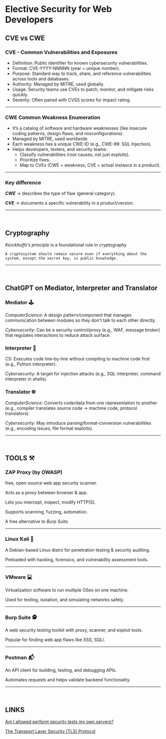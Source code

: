 # Elective Security for Web Developers

## CVE vs CWE

### CVE - Common Vulnerabilities and Exposures

- Definition: Public identifier for known cybersecurity vulnerabilities.
- Format: CVE-YYYY-NNNNN (year + unique number).
- Purpose: Standard way to track, share, and reference vulnerabilities across tools and databases.
- Authority: Managed by MITRE, used globally.
- Usage: Security teams use CVEs to patch, monitor, and mitigate risks quickly.
- Severity: Often paired with CVSS scores for impact rating.

---

### CWE Common Weakness Enumeration

- It’s a catalog of software and hardware weaknesses (like insecure coding patterns, design flaws, and
  misconfigurations).
- Managed by MITRE, used worldwide.
- Each weakness has a unique CWE-ID (e.g., CWE-89: SQL Injection).
- Helps developers, testers, and security teams:
    - Classify vulnerabilities (root causes, not just exploits).
    - Prioritize fixes.
    - Map to CVEs (CWE = weakness, CVE = actual instance in a product).

---

### Key difference

**_CWE_** → describes the type of flaw (general category).

**_CVE_** → documents a specific vulnerability in a product/version.

---

<br>

## Cryptography

_Kerckhoffs’s principle_ is a foundational rule in cryptography

`A cryptosystem should remain secure even if everything about the system,
except the secret key, is public knowledge.`

---

<br>

## ChatGPT on Mediator, Interpreter and Translator

### Mediator 🕹

_ComputerScience_: A design pattern/component that manages communication between modules so they don’t talk to each
other directly.

_Cybersecurity_: Can be a security control/proxy (e.g., WAF, message broker) that regulates interactions to reduce
attack surface.

### Interpreter 📜

CS: Executes code line-by-line without compiling to machine code first (e.g., Python interpreter).

Cybersecurity: A target for injection attacks (e.g., SQL interpreter, command interpreter in shells).

### Translator 🌐

_ComputerScience_: Converts code/data from one representation to another (e.g., compiler translates source code →
machine code, protocol translators).

_Cybersecurity_: May introduce parsing/format-conversion vulnerabilities (e.g., encoding issues, file format exploits).

---

<br>

## TOOLS ⚒️

### ZAP Proxy (by OWASP)

free, open-source web app security scanner.

Acts as a proxy between browser & app.

Lets you intercept, inspect, modify HTTP(S).

Supports scanning, fuzzing, automation.

A free alternative to _Burp Suite_.

---

### Linux Kali 🐉

A Debian-based Linux distro for penetration testing & security auditing.

Preloaded with hacking, forensics, and vulnerability assessment tools.

---

### VMware 💻

Virtualization software to run multiple OSes on one machine.

Used for testing, isolation, and simulating networks safely.

---

### Burp Suite 🕵️

A web security testing toolkit with proxy, scanner, and exploit tools.

Popular for finding web app flaws like XSS, SQLi.

---

### Postman 📬

An API client for building, testing, and debugging APIs.

Automates requests and helps validate backend functionality.

---

<br>

## LINKS

[Am I allowed perform security tests my own servers?](https://www.linode.com/community/questions/24329/am-i-allowed-perform-security-tests-my-own-servers)

[The Transport Layer Security (TLS) Protocol](https://datatracker.ietf.org/doc/html/rfc5246)
